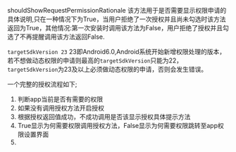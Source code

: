 shouldShowRequestPermissionRationale 该方法用于是否需要显示权限申请的具体说明,只在一种情况下为True，当用户拒绝了一次授权并且尚未勾选时该方法返回为True，其他情况:第一次安装时调用该方法为False，用户拒绝了授权并且勾选了不再提醒调用该方法返回False.


`targetSdkVersion 23`  23即Android6.0,Android系统开始新增权限处理的版本，若不想做动态权限的申请则最高的`targetSdkVersion`只能为22，`targetSdkVersion`为23及以上必须做动态权限的申请，否则会发生错误。

一个完整的授权流程如下;
1. 判断app当前是否有需要的权限
2. 如果没有调用授权方法开启授权
3. 根据授权返回值成功，不成功调用是否该显示授权具体提示方法
4. True显示为何需要权限调用授权方法，False显示为何需要权限跳转至app权限设置界面
5. 